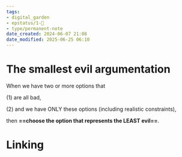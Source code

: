 ```yaml
---
tags: 
- digital_garden
- epstatus/1-🌱
- type/permanent-note
date_created: 2024-06-07 21:08
date_modified: 2025-06-25 06:10
---
```

# The smallest evil argumentation

When we have two or more options that

(1) are all bad,

(2) and we have ONLY these options (including realistic constraints), 

then **==choose the option that represents the LEAST evil==**.

# Linking